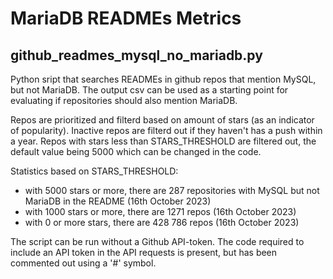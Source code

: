 # MariaDB READMEs Metrics

## github_readmes_mysql_no_mariadb.py

Python sript that searches READMEs in github repos that mention MySQL, but not MariaDB. The output csv can be used as a starting point for evaluating if repositories should also mention MariaDB.

Repos are prioritized and filterd based on amount of stars (as an indicator of popularity). Inactive repos are filterd out if they haven't has a push within a year. Repos with stars less than STARS_THRESHOLD are filtered out, the default value being 5000 which can be changed in the code.

Statistics based on STARS_THRESHOLD:
* with 5000 stars or more, there are 287 repositories with MySQL but not MariaDB in the README (16th October 2023)
* with 1000 stars or more, there are 1271 repos (16th October 2023)
* with 0 or more stars, there are 428 786 repos (16th October 2023)

The script can be run without a Github API-token. The code required to include an API token in the API requests is present, but has been commented out using a '#' symbol.